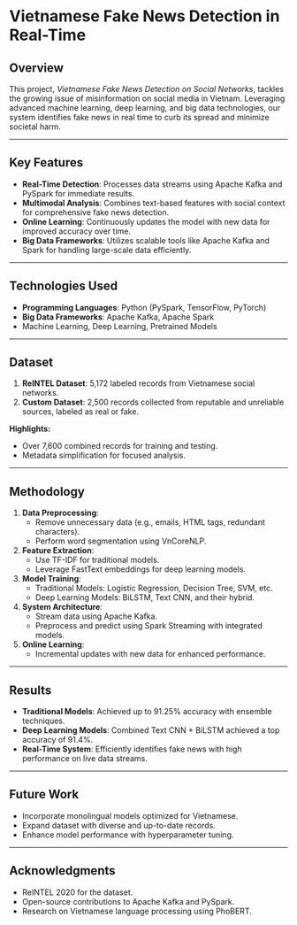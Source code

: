 # Vietnamese Fake News Detection in Real-Time


## Overview
This project, *Vietnamese Fake News Detection on Social Networks*, tackles the growing issue of misinformation on social media in Vietnam. Leveraging advanced machine learning, deep learning, and big data technologies, our system identifies fake news in real time to curb its spread and minimize societal harm.

---

## Key Features
- **Real-Time Detection**: Processes data streams using Apache Kafka and PySpark for immediate results.
- **Multimodal Analysis**: Combines text-based features with social context for comprehensive fake news detection.
- **Online Learning**: Continuously updates the model with new data for improved accuracy over time.
- **Big Data Frameworks**: Utilizes scalable tools like Apache Kafka and Spark for handling large-scale data efficiently.

---

## Technologies Used
- **Programming Languages**: Python (PySpark, TensorFlow, PyTorch)
- **Big Data Frameworks**: Apache Kafka, Apache Spark
- Machine Learning, Deep Learning, Pretrained Models

---

## Dataset
1. **ReINTEL Dataset**: 5,172 labeled records from Vietnamese social networks.
2. **Custom Dataset**: 2,500 records collected from reputable and unreliable sources, labeled as real or fake.

**Highlights:**
- Over 7,600 combined records for training and testing.
- Metadata simplification for focused analysis.

---

## Methodology
1. **Data Preprocessing**:
   - Remove unnecessary data (e.g., emails, HTML tags, redundant characters).
   - Perform word segmentation using VnCoreNLP.
2. **Feature Extraction**:
   - Use TF-IDF for traditional models.
   - Leverage FastText embeddings for deep learning models.
3. **Model Training**:
   - Traditional Models: Logistic Regression, Decision Tree, SVM, etc.
   - Deep Learning Models: BiLSTM, Text CNN, and their hybrid.
4. **System Architecture**:
   - Stream data using Apache Kafka.
   - Preprocess and predict using Spark Streaming with integrated models.
5. **Online Learning**:
   - Incremental updates with new data for enhanced performance.

---

## Results
- **Traditional Models**: Achieved up to 91.25% accuracy with ensemble techniques.
- **Deep Learning Models**: Combined Text CNN + BiLSTM achieved a top accuracy of 91.4%.
- **Real-Time System**: Efficiently identifies fake news with high performance on live data streams.

---

## Future Work
- Incorporate monolingual models optimized for Vietnamese.
- Expand dataset with diverse and up-to-date records.
- Enhance model performance with hyperparameter tuning.

---

## Acknowledgments
- ReINTEL 2020 for the dataset.
- Open-source contributions to Apache Kafka and PySpark.
- Research on Vietnamese language processing using PhoBERT.
